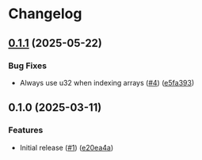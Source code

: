 # Changelog

## [0.1.1](https://github.com/noir-lang/poseidon/compare/v0.1.0...v0.1.1) (2025-05-22)


### Bug Fixes

* Always use u32 when indexing arrays ([#4](https://github.com/noir-lang/poseidon/issues/4)) ([e5fa393](https://github.com/noir-lang/poseidon/commit/e5fa3937f707046f28799243630c9011b08e29d4))

## 0.1.0 (2025-03-11)


### Features

* Initial release ([#1](https://github.com/noir-lang/poseidon/issues/1)) ([e20ea4a](https://github.com/noir-lang/poseidon/commit/e20ea4a7ccd8634a281c09244890b086182611b9))
